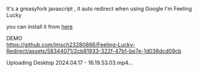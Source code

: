 It's a greasyfork javascript , it auto redirect when using Google I'm Feeling Lucky

you can install it from [here](https://greasyfork.org/zh-TW/scripts/492564)

DEMO  
https://github.com/jmsch23280866/Feeling-Lucky-Redirect/assets/58344071/2cb81933-322f-47b1-be7e-1d038dcd09cb

Uploading Desktop 2024.04.17 - 16.19.53.03.mp4…
